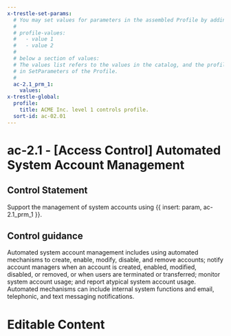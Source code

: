 ```yaml
---
x-trestle-set-params:
  # You may set values for parameters in the assembled Profile by adding
  #
  # profile-values:
  #   - value 1
  #   - value 2
  #
  # below a section of values:
  # The values list refers to the values in the catalog, and the profile-values represent values
  # in SetParameters of the Profile.
  #
  ac-2.1_prm_1:
    values:
x-trestle-global:
  profile:
    title: ACME Inc. level 1 controls profile.
  sort-id: ac-02.01
---
```


# ac-2.1 - \[Access Control\] Automated System Account Management

## Control Statement

Support the management of system accounts using {{ insert: param, ac-2.1_prm_1 }}.

## Control guidance

Automated system account management includes using automated mechanisms to create, enable, modify, disable, and remove accounts; notify account managers when an account is created, enabled, modified, disabled, or removed, or when users are terminated or transferred; monitor system account usage; and report atypical system account usage. Automated mechanisms can include internal system functions and email, telephonic, and text messaging notifications.

# Editable Content

<!-- Make additions and edits below -->
<!-- The above represents the contents of the control as received by the profile, prior to additions. -->
<!-- If the profile makes additions to the control, they will appear below. -->
<!-- The above markdown may not be edited but you may edit the content below, and/or introduce new additions to be made by the profile. -->
<!-- If there is a yaml header at the top, parameter values may be edited. Use --set-parameters to incorporate the changes during assembly. -->
<!-- The content here will then replace what is in the profile for this control, after running profile-assemble. -->
<!-- The current profile has no added parts for this control, but you may add new ones here. -->
<!-- Each addition must have a heading either of the form ## Control my_addition_name -->
<!-- or ## Part a. (where the a. refers to one of the control statement labels.) -->
<!-- "## Control" parts are new parts added after the statement part. -->
<!-- "## Part" parts are new parts added into the top-level statement part with that label. -->
<!-- Subparts may be added with nested hash levels of the form ### My Subpart Name -->
<!-- underneath the parent ## Control or ## Part being added -->
<!-- See https://ibm.github.io/compliance-trestle/tutorials/ssp_profile_catalog_authoring/ssp_profile_catalog_authoring for guidance. -->
